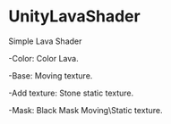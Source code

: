 # UnityLavaShader
Simple Lava Shader

-Color: Color Lava.

-Base: Moving texture.

-Add texture: Stone static texture.

-Mask: Black Mask Moving\Static texture.
